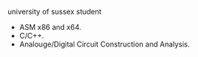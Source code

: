 university of sussex student
- ASM x86 and x64.
- C/C++.
- Analouge/Digital Circuit Construction and Analysis.

